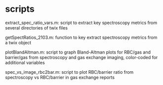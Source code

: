 # scripts
extract_spec_ratio_vars.m: script to extract key spectroscopy metrics from several directories of twix files  

getSpectRatios_2103.m: function to key extract spectroscopy metrics from a twix object  

plotBlandAltman.m: script to graph Bland-Altman plots for RBC/gas and barrier/gas from spectroscopy and gas exchange imaging, color-coded for additional variables  

spec_vs_image_rbc2bar.m: script to plot RBC/barrier ratio from spectroscopy vs RBC/barrier in gas exchange reports
